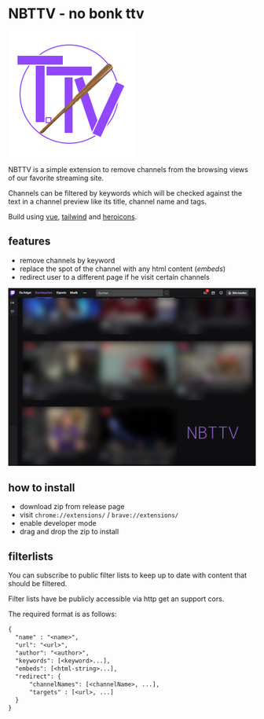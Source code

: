 # NBTTV - no bonk ttv

![NBTTV Logo](/assets/logo.png)  

NBTTV is a simple extension to remove channels from the browsing views of our favorite streaming site.

Channels can be filtered by keywords which will be checked against the text in a channel preview like its title, channel name and tags.

Build using [vue](https://vuejs.org/), [tailwind](https://tailwindcss.com/) and [heroicons](https://heroicons.dev/).

## features
- remove channels by keyword
- replace the spot of the channel with any html content (*embeds*)
- redirect user to a different page if he visit certain channels

![Example](/assets/example.png)

## how to install
- download zip from release page
- visit `chrome://extensions/` / `brave://extensions/`
- enable developer mode
- drag and drop the zip to install
## filterlists
You can subscribe to public filter lists to keep up to date with content that should be filtered.

Filter lists have be publicly accessible via http get an support cors.

The required format is as follows:
```
{
  "name" : "<name>",
  "url": "<url>",
  "author": "<author>",
  "keywords": [<keyword>...],
  "embeds": [<html-string>...],
  "redirect": {
      "channelNames": [<channelName>, ...],
      "targets" : [<url>, ...]
  }
}
```

